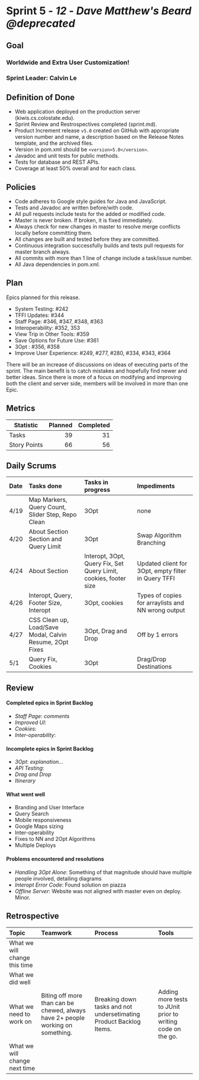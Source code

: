 # Sprint 5 - *12* - *Dave Matthew's Beard @deprecated*

## Goal

### Worldwide and Extra User Customization!
### Sprint Leader: Calvin Le

## Definition of Done

* Web application deployed on the production server (kiwis.cs.colostate.edu).
* Sprint Review and Restrospectives completed (sprint.md).
* Product Increment release `v5.0` created on GitHub with appropriate version number and name, a description based on the Release Notes template, and the archived files.
* Version in pom.xml should be `<version>5.0</version>`.
* Javadoc and unit tests for public methods.
* Tests for database and REST APIs.
* Coverage at least 50% overall and for each class.

## Policies

* Code adheres to Google style guides for Java and JavaScript.
* Tests and Javadoc are written before/with code.  
* All pull requests include tests for the added or modified code.
* Master is never broken.  If broken, it is fixed immediately.
* Always check for new changes in master to resolve merge conflicts locally before committing them.
* All changes are built and tested before they are committed.
* Continuous integration successfully builds and tests pull requests for master branch always.
* All commits with more than 1 line of change include a task/issue number.
* All Java dependencies in pom.xml.

## Plan

Epics planned for this release.

* System Testing: #242
* TFFI Updates: #344
* Staff Page: #346, #347, #348, #363
* Interoperability: #352, 353
* View Trip in Other Tools: #359
* Save Options for Future Use: #361
* 3Opt : #356, #358
* Improve User Experience:  #249, #277, #280, #334, #343, #364



There will be an increase of discussions on ideas of executing parts of the sprint. The main benefit is to catch mistakes and hopefully find newer and better ideas. Since there is more of a focus on modifying and improving both the client and server side, members will be involved in more than one Epic.

## Metrics

Statistic | Planned | Completed
--- | ---: | ---:
Tasks |  39   | 31 
Story Points |  66  | 56 

## Daily Scrums

Date | Tasks done  | Tasks in progress | Impediments 
:--- | :--- | :--- | :--- 
4/19 | Map Markers, Query Count, Slider Step, Repo Clean | 3Opt | none
4/20 | About Section Section and Query Limit | 3Opt | Swap Algorithm Branching
4/24 | About Section | Interopt, 3Opt, Query Fix, Set Query Limit, cookies, footer size | Updated client for 3Opt, empty filter in Query TFFI
4/26 | Interopt, Query, Footer Size, Interopt | 3Opt, cookies | Types of copies for arraylists and NN wrong output
4/27 | CSS Clean up, Load/Save Modal, Calvin Resume, 2Opt Fixes | 3Opt, Drag and Drop | Off by 1 errors
5/1  | Query Fix, Cookies | 3Opt | Drag/Drop Destinations 
 

## Review

#### Completed epics in Sprint Backlog 
* *Staff Page*:  *comments*
* *Improved UI*:
* *Cookies*:
* *Inter-operability*:

#### Incomplete epics in Sprint Backlog 
* *3Opt*: *explanation...*
* *API Testing*: 
* *Drag and Drop*
* *Itinerary* 

#### What went well
* Branding and User Interface
* Query Search
* Mobile responsiveness
* Google Maps sizing
* Inter-operability
* Fixes to NN and 2Opt Algorithms
* Multiple Deploys

#### Problems encountered and resolutions
* *Handling 3Opt Alone*: Something of that magnitude should have multiple people involved, detailing diagrams
* *Interopt Error Code*: Found solution on piazza
* *Offline Server*: Website was not aligned with master even on deploy. Minor.

## Retrospective

Topic | Teamwork | Process | Tools
:--- | :--- | :--- | :---
What we will change this time |  |  | 
What we did well |  |  | 
What we need to work on | Biting off more than can be chewed, always have 2+ people working on something. | Breaking down tasks and not undersetimating Product Backlog Items. | Adding more tests to JUnit prior to writing code on the go.
What we will change next time |  |  | 
